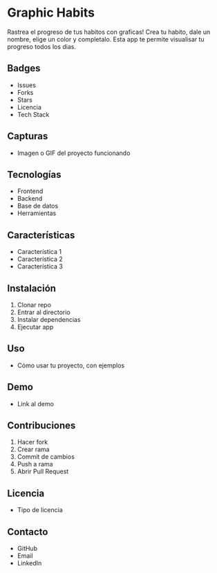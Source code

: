 # Graphic Habits
Rastrea el progreso de tus habitos con graficas! Crea tu habito, dale un nombre, elige un color y completalo.
Esta app te permite visualisar tu progreso todos los dias.

## Badges
- Issues
- Forks
- Stars
- Licencia
- Tech Stack

## Capturas
- Imagen o GIF del proyecto funcionando

## Tecnologías
- Frontend
- Backend
- Base de datos
- Herramientas

## Características
- Característica 1
- Característica 2
- Característica 3

## Instalación
1. Clonar repo
2. Entrar al directorio
3. Instalar dependencias
4. Ejecutar app

## Uso
- Cómo usar tu proyecto, con ejemplos

## Demo
- Link al demo

## Contribuciones
1. Hacer fork
2. Crear rama
3. Commit de cambios
4. Push a rama
5. Abrir Pull Request

## Licencia
- Tipo de licencia

## Contacto
- GitHub
- Email
- LinkedIn
